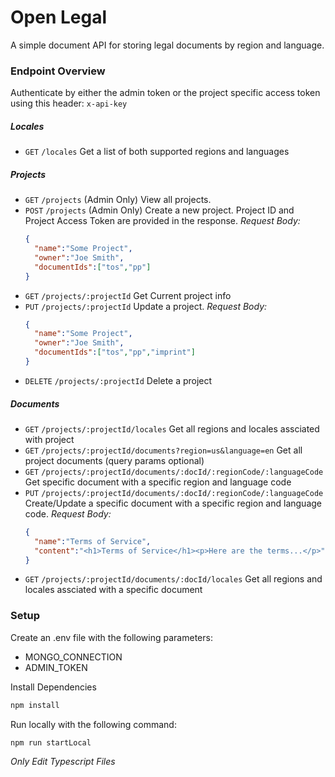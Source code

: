 # Open Legal

A simple document API for storing legal documents by region and language.

### Endpoint Overview
Authenticate by either the admin token or the project specific access token using this header: `x-api-key`
##### Locales
* `GET` `/locales` Get a list of both supported regions and languages
##### Projects
* `GET` `/projects` (Admin Only) View all projects.
* `POST` `/projects` (Admin Only) Create a new project. Project ID and Project Access Token are provided in the response. *Request Body:*
  ```json
  {
    "name":"Some Project",
    "owner":"Joe Smith",
    "documentIds":["tos","pp"]
  }
  ```
* `GET` `/projects/:projectId` Get Current project info
* `PUT` `/projects/:projectId` Update a project. *Request Body:*
  ```json
  {
    "name":"Some Project",
    "owner":"Joe Smith",
    "documentIds":["tos","pp","imprint"]
  }
  ```
* `DELETE` `/projects/:projectId` Delete a project
##### Documents
* `GET` `/projects/:projectId/locales` Get all regions and locales assciated with project
* `GET` `/projects/:projectId/documents?region=us&language=en` Get all project documents (query params optional)
* `GET` `/projects/:projectId/documents/:docId/:regionCode/:languageCode` Get specific document with a specific region and language code
* `PUT` `/projects/:projectId/documents/:docId/:regionCode/:languageCode` Create/Update a specific document with a specific region and language code. *Request Body:*
  ```json
  {
    "name":"Terms of Service",
    "content":"<h1>Terms of Service</h1><p>Here are the terms...</p>",
  }
  ```
* `GET` `/projects/:projectId/documents/:docId/locales` Get all regions and locales assciated with a specific document

### Setup
Create an .env file with the following parameters:
* MONGO_CONNECTION
* ADMIN_TOKEN

Install Dependencies
```bash
npm install
```

Run locally with the following command:
```bash
npm run startLocal
```
*Only Edit Typescript Files*
